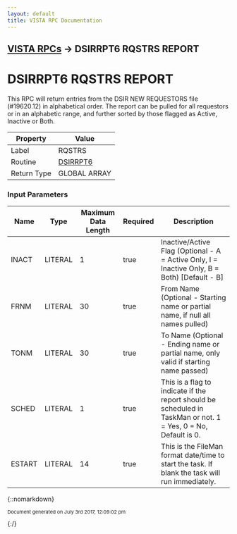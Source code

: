 ```yaml
---
layout: default
title: VISTA RPC Documentation
---
```


## [VISTA RPCs](TableOfContents) &#8594; DSIRRPT6 RQSTRS REPORT
# DSIRRPT6 RQSTRS REPORT

This RPC will return entries from the DSIR NEW REQUESTORS file (#19620.12) in alphabetical order.  The report can be pulled for all requestors or in an alphabetic range, and further sorted by those flagged as Active, Inactive or Both.

Property | Value
--- | ---
Label | RQSTRS
Routine | [DSIRRPT6](http://code.osehra.org/dox/Routine_DSIRRPT6_source.html)
Return Type | GLOBAL ARRAY


### Input Parameters

Name | Type | Maximum Data Length | Required | Description
--- | --- | --- | --- | ---
INACT | LITERAL | 1 | true | Inactive/Active Flag (Optional - A &#x3D; Active Only, I &#x3D; Inactive Only, B &#x3D; Both) [Default - B]
FRNM | LITERAL | 30 | true | From Name (Optional - Starting name or partial name, if null all names pulled)
TONM | LITERAL | 30 | true | To Name (Optional - Ending name or partial name, only valid if starting name passed)
SCHED | LITERAL | 1 | true | This is a flag to indicate if the report should be scheduled in TaskMan or not.  1 &#x3D; Yes, 0 &#x3D; No, Default is 0.
ESTART | LITERAL | 14 | true | This is the FileMan format date/time to start the task. If blank the task will run immediately.



{::nomarkdown} <br/><p style="font-size: 11px">Document generated on July 3rd 2017, 12:09:02 pm</p>{:/}